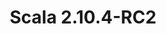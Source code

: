 ---
title: Scala 2.10.4-RC2
start: 28 January 2014
layout: downloadpage
release_version: 2.10.4-RC2
release_date: "January 28, 2014"
show_resources: "true"
permalink: /download/2.10.4-RC2.html
requirements: "This Scala software distribution can be installed on any Unix-like or Windows system. It requires the Java runtime version 1.6 or later, which can be downloaded <a href='http://www.java.com/'>here</a>."
resources: [
  ["-main-unixsys", "scala-2.10.4-RC2.tgz", "/files/archive/scala-2.10.4-RC2.tgz", "Max OS X, Unix, Cygwin", "28.55M"],
  ["-main-windows", "scala-2.10.4-RC2.msi", "/files/archive/scala-2.10.4-RC2.msi", "Windows (msi installer)", "60.00M"],
  ["-non-main-sys", "scala-2.10.4-RC2.zip", "/files/archive/scala-2.10.4-RC2.zip", "Windows", "28.60M"],
  ["-non-main-sys", "scala-2.10.4-RC2.deb", "/files/archive/scala-2.10.4-RC2.deb", "Debian", "24.83M"],
  ["-non-main-sys", "scala-2.10.4-RC2.rpm", "/files/archive/scala-2.10.4-RC2.rpm", "RPM package", "24.83M"],
  ["-non-main-sys", "scala-docs-2.10.4-RC2.txz", "/files/archive/scala-docs-2.10.4-RC2.txz", "API docs", "3.65M"],
  ["-non-main-sys", "scala-docs-2.10.4-RC2.zip", "/files/archive/scala-docs-2.10.4-RC2.zip", "API docs", "32.50M"],
  ["-non-main-sys", "scala-sources-2.10.4-RC2.zip", "https://github.com/scala/scala/archive/v2.10.4-RC2.tar.gz", "sources", ""],
  ["-non-main-sys", "scala-tool-support-2.10.4-RC2.tgz", "/files/archive/scala-tool-support-2.10.4-RC2.tgz", "Scala Tool Support (tgz)", "25K"],
  ["-non-main-sys", "scala-tool-support-2.10.4-RC2.zip", "/files/archive/scala-tool-support-2.10.4-RC2.zip", "Scala Tool Support (zip)", "46K"]
]
---